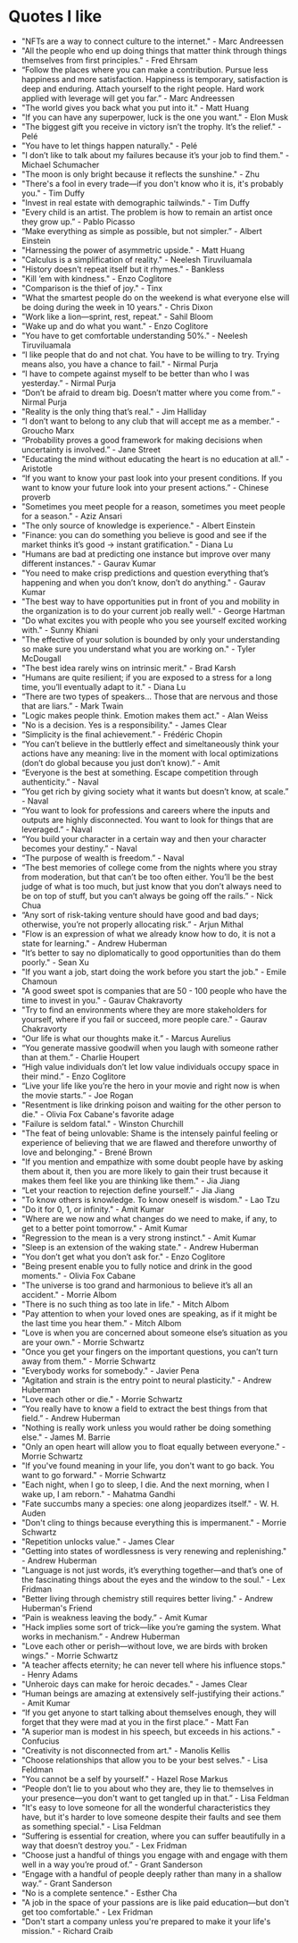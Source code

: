 # Quotes I like

- "NFTs are a way to connect culture to the internet." - Marc Andreessen
- "All the people who end up doing things that matter think through things themselves from first principles." - Fred Ehrsam
- “Follow the places where you can make a contribution. Pursue less happiness and more satisfaction. Happiness is temporary, satisfaction is deep and enduring. Attach yourself to the right people. Hard work applied with leverage will get you far.” - Marc Andreessen
- "The world gives you back what you put into it." - Matt Huang
- "If you can have any superpower, luck is the one you want." - Elon Musk
- "The biggest gift you receive in victory isn’t the trophy. It’s the relief." - Pelé
- "You have to let things happen naturally." - Pelé
- "I don’t like to talk about my failures because it’s your job to find them." - Michael Schumacher
- "The moon is only bright because it reflects the sunshine." - Zhu
- "There's a fool in every trade—if you don't know who it is, it's probably you." - Tim Duffy
- "Invest in real estate with demographic tailwinds." - Tim Duffy
- "Every child is an artist. The problem is how to remain an artist once they grow up.” - Pablo Picasso
- “Make everything as simple as possible, but not simpler.” - Albert Einstein
- "Harnessing the power of asymmetric upside." - Matt Huang
- "Calculus is a simplification of reality." - Neelesh Tiruviluamala
- "History doesn't repeat itself but it rhymes." - Bankless
- "Kill ‘em with kindness." - Enzo Coglitore
- "Comparison is the thief of joy." - Tinx
- "What the smartest people do on the weekend is what everyone else will be doing during the week in 10 years." - Chris Dixon
- "Work like a lion—sprint, rest, repeat." - Sahil Bloom
- "Wake up and do what you want." - Enzo Coglitore
- "You have to get comfortable understanding 50%." - Neelesh Tiruviluamala
- “I like people that do and not chat. You have to be willing to try. Trying means also, you have a chance to fail." - Nirmal Purja
- “I have to compete against myself to be better than who I was yesterday.” - Nirmal Purja
- “Don’t be afraid to dream big. Doesn’t matter where you come from.” - Nirmal Purja
- "Reality is the only thing that’s real." - Jim Halliday
- “I don’t want to belong to any club that will accept me as a member.” - Groucho Marx
- “Probability proves a good framework for making decisions when uncertainty is involved.” - Jane Street
- "Educating the mind without educating the heart is no education at all." - Aristotle
- “If you want to know your past look into your present conditions. If you want to know your future look into your present actions.” - Chinese proverb
- "Sometimes you meet people for a reason, sometimes you meet people for a season." - Aziz Ansari
- "The only source of knowledge is experience." - Albert Einstein
- "Finance: you can do something you believe is good and see if the market thinks it’s good -> instant gratification." - Diana Lu
- "Humans are bad at predicting one instance but improve over many different instances." - Gaurav Kumar
- "You need to make crisp predictions and question everything that’s happening and when you don’t know, don’t do anything." - Gaurav Kumar
- "The best way to have opportunities put in front of you and mobility in the organization is to do your current job really well." - George Hartman
- "Do what excites you with people who you see yourself excited working with." - Sunny Khiani
- "The effective of your solution is bounded by only your understanding so make sure you understand what you are working on." - Tyler McDougall
- "The best idea rarely wins on intrinsic merit." - Brad Karsh
- "Humans are quite resilient; if you are exposed to a stress for a long time, you’ll eventually adapt to it." - Diana Lu
- “There are two types of speakers… Those that are nervous and those that are liars.” - Mark Twain
- "Logic makes people think. Emotion makes them act." - Alan Weiss
- "No is a decision. Yes is a responsibility." - James Clear
- “Simplicity is the final achievement.” - Frédéric Chopin
- “You can’t believe in the buttlerly effect and simeltaneously think your actions have any meaning: live in the moment with local optimizations (don’t do global because you just don’t know).” - Amit
- “Everyone is the best at something. Escape competition through authenticity.” - Naval
- “You get rich by giving society what it wants but doesn’t know, at scale.” - Naval
- “You want to look for professions and careers where the inputs and outputs are highly disconnected. You want to look for things that are leveraged.” - Naval
- “You build your character in a certain way and then your character becomes your destiny.” - Naval
- “The purpose of wealth is freedom.” - Naval
- “The best memories of college come from the nights where you stray from moderation, but that can’t be too often either. You’ll be the best judge of what is too much, but just know that you don’t always need to be on top of stuff, but you can’t always be going off the rails.” - Nick Chua
- “Any sort of risk-taking venture should have good and bad days; otherwise, you’re not properly allocating risk.” - Arjun Mithal
- "Flow is an expression of what we already know how to do, it is not a state for learning." - Andrew Huberman
- "It’s better to say no diplomatically to good opportunities than do them poorly." - Sean Xu
- "If you want a job, start doing the work before you start the job." - Emile Chamoun
- "A good sweet spot is companies that are 50 - 100 people who have the time to invest in you." - Gaurav Chakravorty
- "Try to find an environments where they are more stakeholders for yourself, where if you fail or succeed, more people care." - Gaurav Chakravorty
- “Our life is what our thoughts make it.” - Marcus Aurelius
- “You generate massive goodwill when you laugh with someone rather than at them.” - Charlie Houpert
- “High value individuals don’t let low value individuals occupy space in their mind.” - Enzo Coglitore
- “Live your life like you’re the hero in your movie and right now is when the movie starts.” - Joe Rogan
- "Resentment is like drinking poison and waiting for the other person to die." - Olivia Fox Cabane's favorite adage
- "Failure is seldom fatal." - Winston Churchill
- "The feat of being unlovable: Shame is the intensely painful feeling or experience of believing that we are flawed and therefore unworthy of love and belonging." - Brené Brown
- "If you mention and empathize with some doubt people have by asking them about it, then you are more likely to gain their trust because it makes them feel like you are thinking like them." - Jia Jiang
- “Let your reaction to rejection define yourself.” - Jia Jiang
- "To know others is knowledge. To know oneself is wisdom." - Lao Tzu
- "Do it for 0, 1, or infinity." - Amit Kumar
- "Where are we now and what changes do we need to make, if any, to get to a better point tomorrow." - Amit Kumar
- "Regression to the mean is a very strong instinct." - Amit Kumar
- "Sleep is an extension of the waking state." - Andrew Huberman
- "You don’t get what you don’t ask for." - Enzo Coglitore
- "Being present enable you to fully notice and drink in the good moments." - Olivia Fox Cabane
- "The universe is too grand and harmonious to believe it’s all an accident." - Morrie Albom
- "There is no such thing as too late in life." - Mitch Albom
- "Pay attention to when your loved ones are speaking, as if it might be the last time you hear them." - Mitch Albom
- "Love is when you are concerned about someone else’s situation as you are your own." - Morrie Schwartz
- "Once you get your fingers on the important questions, you can’t turn away from them." - Morrie Schwartz
- "Everybody works for somebody." - Javier Pena
- "Agitation and strain is the entry point to neural plasticity." - Andrew Huberman
- "Love each other or die." - Morrie Schwartz
- “You really have to know a field to extract the best things from that field.” - Andrew Huberman
- "Nothing is really work unless you would rather be doing something else." - James M. Barrie
- "Only an open heart will allow you to float equally between everyone." - Morrie Schwartz
- "If you've found meaning in your life, you don't want to go back. You want to go forward." - Morrie Schwartz
- "Each night, when I go to sleep, I die. And the next morning, when I wake up, I am reborn." - Mahatma Gandhi
- "Fate succumbs many a species: one along jeopardizes itself." - W. H. Auden
- "Don't cling to things because everything this is impermanent." - Morrie Schwartz
- "Repetition unlocks value." - James Clear
- "Getting into states of wordlessness is very renewing and replenishing." - Andrew Huberman
- "Language is not just words, it’s everything together—and that’s one of the fascinating things about the eyes and the window to the soul." - Lex Fridman
- "Better living through chemistry still requires better living." - Andrew Huberman's Friend
- “Pain is weakness leaving the body.” - Amit Kumar
- "Hack implies some sort of trick—like you’re gaming the system. What works in mechanism.” - Andrew Huberman
- "Love each other or perish—without love, we are birds with broken wings." - Morrie Schwartz
- "A teacher affects eternity; he can never tell where his influence stops." - Henry Adams
- "Unheroic days can make for heroic decades." - James Clear
- “Human beings are amazing at extensively self-justifying their actions.” - Amit Kumar
- “If you get anyone to start talking about themselves enough, they will forget that they were mad at you in the first place.” - Matt Fan
- "A superior man is modest in his speech, but exceeds in his actions." - Confucius
- "Creativity is not disconnected from art." - Manolis Kellis
- "Choose relationships that allow you to be your best selves." - Lisa Feldman
- "You cannot be a self by yourself." - Hazel Rose Markus
- “People don’t lie to you about who they are, they lie to themselves in your presence—you don't want to get tangled up in that.” - Lisa Feldman
- "It's easy to love someone for all the wonderful characteristics they have, but it's harder to love someone despite their faults and see them as something special." - Lisa Feldman
- “Suffering is essential for creation, where you can suffer beautifully in a way that doesn’t destroy you.” - Lex Fridman
- “Choose just a handful of things you engage with and engage with them well in a way you’re proud of.” - Grant Sanderson
- “Engage with a handful of people deeply rather than many in a shallow way.” - Grant Sanderson
- "No is a complete sentence." - Esther Cha
- "A job in the space of your passions are is like paid education—but don't get too comfortable." - Lex Fridman
- "Don't start a company unless you're prepared to make it your life's mission." - Richard Craib
